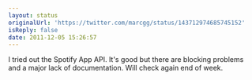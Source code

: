 ```yaml
---
layout: status
originalUrl: 'https://twitter.com/marcgg/status/143712974685745152'
isReply: false
date: 2011-12-05 15:26:57
---
```


I tried out the Spotify App API. It's good but there are blocking problems and a major lack of documentation. Will check again end of week.
